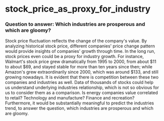 # stock_price_as_proxy_for_industry

### Question to answer: Which industries are prosperous and which are gloomy?

Stock price fluctuation reflects the change of the company's value. By analyzing historical stock price, different companies' price change pattern would provide insights of companies' growth through time. In the long run, stock prices even could be a proxy for industry growth. For instance, Walmart's stock price grew dramatically from 1995 to 2000, from about $11 to about $69, and stayed stable for more than ten years since then; while Amazon's grew extraordinarily since 2000, which was around $133, and still growing nowadays. It is evident that there is competition between these two companies and industries as well. Data of thousands of stocks could help us understand underlying industries relationship, which is not so obvious for us to consider them as a comparison.  Is energy companies value correlated to retail? Technology and manufacture? Finance and recreation? Furthermore, it would be substantially meaningful to predict the industries trend, to answer the question, which industries are prosperous and which are gloomy.
